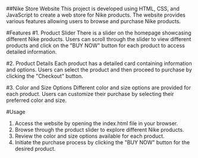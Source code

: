 
##Nike Store Website
This project is developed using HTML, CSS, and JavaScript to create a web store for Nike products. The website provides various features allowing users to browse and purchase Nike products.


#Features
#1. Product Slider
There is a slider on the homepage showcasing different Nike products. Users can scroll through the slider to view different products and click on the "BUY NOW" button for each product to access detailed information.

#2. Product Details
Each product has a detailed card containing information and options. Users can select the product and then proceed to purchase by clicking the "Checkout" button.

#3. Color and Size Options
Different color and size options are provided for each product. Users can customize their purchase by selecting their preferred color and size.


#Usage
1. Access the website by opening the index.html file in your browser.
2. Browse through the product slider to explore different Nike products.
3. Review the color and size options available for each product.
4. Initiate the purchase process by clicking the "BUY NOW" button for the desired product.
